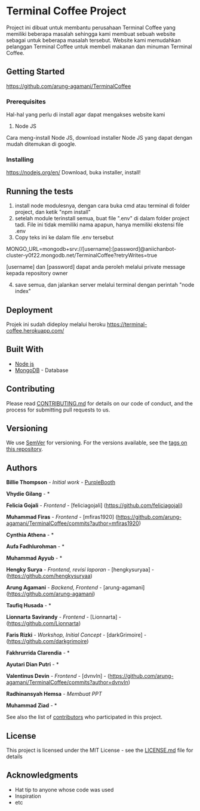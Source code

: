 # Terminal Coffee Project

Project ini dibuat untuk membantu perusahaan Terminal Coffee yang memiliki beberapa masalah sehingga kami membuat sebuah website sebagai untuk beberapa masalah tersebut. Website kami memudahkan pelanggan Terminal Coffee untuk membeli makanan dan minuman Terminal Coffee.

## Getting Started

https://github.com/arung-agamani/TerminalCoffee

### Prerequisites

Hal-hal yang perlu di install agar dapat mengakses website kami
1. Node JS

Cara meng-install Node JS, download installer Node JS yang dapat dengan mudah ditemukan di google.

### Installing
https://nodejs.org/en/
Download, buka installer, install!

## Running the tests
1. install node modulesnya, dengan cara buka cmd atau terminal di folder project, dan ketik "npm install"
2. setelah module terinstall semua, buat file ".env" di dalam folder project tadi. File ini tidak memiliki nama apapun, hanya memiliki ekstensi file .env
3. Copy teks ini ke dalam file .env tersebut 

MONGO_URL=mongodb+srv://[username]:[password]@aniichanbot-cluster-y0f22.mongodb.net/TerminalCoffee?retryWrites=true

[username] dan [password] dapat anda peroleh melalui private message kepada repository owner

4. save semua, dan jalankan server melalui terminal dengan perintah "node index"


## Deployment

Projek ini sudah dideploy melalui heroku 
https://terminal-coffee.herokuapp.com/
## Built With

* [Node js](https://nodejs.org/en/) 
* [MongoDB](https://www.mongodb.com) - Database

## Contributing

Please read [CONTRIBUTING.md](https://gist.github.com/PurpleBooth/b24679402957c63ec426) for details on our code of conduct, and the process for submitting pull requests to us.

## Versioning

We use [SemVer](http://semver.org/) for versioning. For the versions available, see the [tags on this repository](https://github.com/your/project/tags). 

## Authors

 **Billie Thompson** - *Initial work* - [PurpleBooth](https://github.com/PurpleBooth)
 
**Vhydie Gilang** - *

**Felicia Gojali** - *Frontend* - [feliciagojali] (https://github.com/feliciagojali)

**Muhammad Firas** - *Frontend* - [mfiras1920] (https://github.com/arung-agamani/TerminalCoffee/commits?author=mfiras1920)

**Cynthia Athena** - *

**Aufa Fadhlurohman** - *

**Muhammad Ayyub** - *

**Hengky Surya** - *Frontend, revisi laporan* - [hengkysuryaa] - (https://github.com/hengkysuryaa)

**Arung Agamani** - *Backend, Frontend* - [arung-agamani] (https://github.com/arung-agamani) 

**Taufiq Husada** - *

**Lionnarta Savirandy** - *Frontend* - [Lionnarta] - (https://github.com/Lionnarta)

**Faris Rizki** - *Workshop, Initial Concept* - [darkGrimoire] - (https://github.com/darkgrimoire)

**Fakhrurrida Clarendia** - *

**Ayutari Dian Putri** - *

**Valentinus Devin** - *Frontend* - [dvnvln] - (https://github.com/arung-agamani/TerminalCoffee/commits?author=dvnvln)

**Radhinansyah Hemsa** - *Membuat PPT*

**Muhammad Ziad** - *

See also the list of [contributors](https://github.com/arung-agamani/TerminalCoffee/contributors) who participated in this project.

## License

This project is licensed under the MIT License - see the [LICENSE.md](LICENSE.md) file for details

## Acknowledgments

* Hat tip to anyone whose code was used
* Inspiration
* etc



